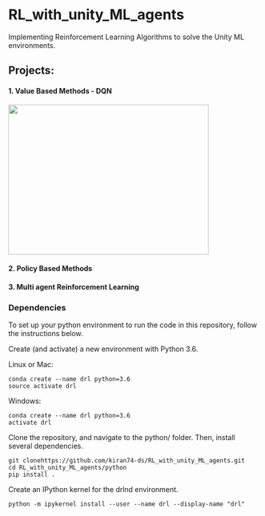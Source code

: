 # RL_with_unity_ML_agents
Implementing Reinforcement Learning Algorithms to solve the Unity ML environments.

## Projects:

#### 1. Value Based Methods - DQN
<img src="https://github.com/kiran74-ds/RL_with_unity_ML_agents/blob/master/DQN/images/Banana_ML_agent.gif" width="400" height="300">

#### 2. Policy Based Methods 

#### 3. Multi agent Reinforcement Learning 

### Dependencies

To set up your python environment to run the code in this repository, follow the instructions below.

Create (and activate) a new environment with Python 3.6.

Linux or Mac:
```
conda create --name drl python=3.6
source activate drl
```
Windows:
```
conda create --name drl python=3.6 
activate drl
```

Clone the repository, and navigate to the python/ folder. Then, install several dependencies.
```
git clonehttps://github.com/kiran74-ds/RL_with_unity_ML_agents.git
cd RL_with_unity_ML_agents/python
pip install .
```

Create an IPython kernel for the drlnd environment.
```
python -m ipykernel install --user --name drl --display-name "drl"
```

